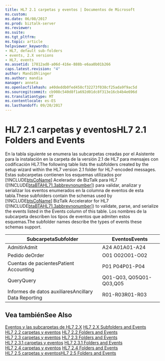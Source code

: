 ```yaml
---
title: HL7 2.1 carpetas y eventos | Documentos de Microsoft
ms.custom: 
ms.date: 06/08/2017
ms.prod: biztalk-server
ms.reviewer: 
ms.suite: 
ms.tgt_pltfrm: 
ms.topic: article
helpviewer_keywords:
- HL7, default sub-folders
- events, 2.X versions
- HL7, events
ms.assetid: 17812ad8-a06d-416e-888b-e6aa0b01b266
caps.latest.revision: "4"
author: MandiOhlinger
ms.author: mandia
manager: anneta
ms.openlocfilehash: a40deddb0fed458cf32273f038cf25ada9f9ac5d
ms.sourcegitcommit: cb908c540d8f1a692d01dc8f313e16cb4b4e696d
ms.translationtype: MT
ms.contentlocale: es-ES
ms.lasthandoff: 09/20/2017
---
```

# <a name="hl7-21-folders-and-events"></a><span data-ttu-id="4131b-102">HL7 2.1 carpetas y eventos</span><span class="sxs-lookup"><span data-stu-id="4131b-102">HL7 2.1 Folders and Events</span></span>
<span data-ttu-id="4131b-103">En la tabla siguiente se enumera las subcarpetas creadas por el Asistente para la instalación en la carpeta de la versión 2.1 de HL7 para mensajes con codificación HL7.</span><span class="sxs-lookup"><span data-stu-id="4131b-103">The following table lists the subfolders created by the setup wizard within the HL7 version 2.1 folder for HL7-encoded messages.</span></span> <span data-ttu-id="4131b-104">Estas subcarpetas contienen los esquemas utilizados por [!INCLUDE[btsCoName](../../includes/btsconame-md.md)] Acelerador de BizTalk para HL7 ([!INCLUDE[btaBTAHL71.3abbrevnonumber](../../includes/btabtahl71-3abbrevnonumber-md.md)]) para validar, analizar y serializar los eventos enumerados en la columna de eventos de esta tabla.</span><span class="sxs-lookup"><span data-stu-id="4131b-104">These subfolders contain the schemas used by [!INCLUDE[btsCoName](../../includes/btsconame-md.md)] BizTalk Accelerator for HL7 ([!INCLUDE[btaBTAHL71.3abbrevnonumber](../../includes/btabtahl71-3abbrevnonumber-md.md)]) to validate, parse, and serialize the events listed in the Events column of this table.</span></span> <span data-ttu-id="4131b-105">Los nombres de la subcarpeta describen los tipos de eventos que admiten estos esquemas.</span><span class="sxs-lookup"><span data-stu-id="4131b-105">The subfolder names describe the types of events these schemas support.</span></span>  
  
|<span data-ttu-id="4131b-106">Subcarpeta</span><span class="sxs-lookup"><span data-stu-id="4131b-106">Subfolder</span></span>|<span data-ttu-id="4131b-107">Eventos</span><span class="sxs-lookup"><span data-stu-id="4131b-107">Events</span></span>|  
|---------------|------------|  
|<span data-ttu-id="4131b-108">Admitir</span><span class="sxs-lookup"><span data-stu-id="4131b-108">Admit</span></span>|<span data-ttu-id="4131b-109">A24 A01</span><span class="sxs-lookup"><span data-stu-id="4131b-109">A01-A24</span></span>|  
|<span data-ttu-id="4131b-110">Pedido de</span><span class="sxs-lookup"><span data-stu-id="4131b-110">Order</span></span>|<span data-ttu-id="4131b-111">O01 O02</span><span class="sxs-lookup"><span data-stu-id="4131b-111">O01-O02</span></span>|  
|<span data-ttu-id="4131b-112">Cuentas de pacientes</span><span class="sxs-lookup"><span data-stu-id="4131b-112">Patient Accounting</span></span>|<span data-ttu-id="4131b-113">P01 P04</span><span class="sxs-lookup"><span data-stu-id="4131b-113">P01-P04</span></span>|  
|<span data-ttu-id="4131b-114">Query</span><span class="sxs-lookup"><span data-stu-id="4131b-114">Query</span></span>|<span data-ttu-id="4131b-115">Q01-Q03, Q05</span><span class="sxs-lookup"><span data-stu-id="4131b-115">Q01-Q03,Q05</span></span>|  
|<span data-ttu-id="4131b-116">Informes de datos auxiliares</span><span class="sxs-lookup"><span data-stu-id="4131b-116">Ancillary Data Reporting</span></span>|<span data-ttu-id="4131b-117">R01-R03</span><span class="sxs-lookup"><span data-stu-id="4131b-117">R01-R03</span></span>|  
  
## <a name="see-also"></a><span data-ttu-id="4131b-118">Vea también</span><span class="sxs-lookup"><span data-stu-id="4131b-118">See Also</span></span>  
 <span data-ttu-id="4131b-119">[Eventos y las subcarpetas de HL7 2.X](../../adapters-and-accelerators/accelerator-hl7/hl7-2-x-subfolders-and-events.md) </span><span class="sxs-lookup"><span data-stu-id="4131b-119">[HL7 2.X Subfolders and Events](../../adapters-and-accelerators/accelerator-hl7/hl7-2-x-subfolders-and-events.md) </span></span>  
 <span data-ttu-id="4131b-120">[HL7 2.2 carpetas y eventos](../../adapters-and-accelerators/accelerator-hl7/hl7-2-2-folders-and-events.md) </span><span class="sxs-lookup"><span data-stu-id="4131b-120">[HL7 2.2 Folders and Events](../../adapters-and-accelerators/accelerator-hl7/hl7-2-2-folders-and-events.md) </span></span>  
 <span data-ttu-id="4131b-121">[HL7 2.3 carpetas y eventos](../../adapters-and-accelerators/accelerator-hl7/hl7-2-3-folders-and-events.md) </span><span class="sxs-lookup"><span data-stu-id="4131b-121">[HL7 2.3 Folders and Events](../../adapters-and-accelerators/accelerator-hl7/hl7-2-3-folders-and-events.md) </span></span>  
 <span data-ttu-id="4131b-122">[HL7 2.3.1 carpetas y eventos](../../adapters-and-accelerators/accelerator-hl7/hl7-2-3-1-folders-and-events.md) </span><span class="sxs-lookup"><span data-stu-id="4131b-122">[HL7 2.3.1 Folders and Events](../../adapters-and-accelerators/accelerator-hl7/hl7-2-3-1-folders-and-events.md) </span></span>  
 <span data-ttu-id="4131b-123">[HL7 2,4 carpetas y eventos](../../adapters-and-accelerators/accelerator-hl7/hl7-2-4-folders-and-events.md) </span><span class="sxs-lookup"><span data-stu-id="4131b-123">[HL7 2.4 Folders and Events](../../adapters-and-accelerators/accelerator-hl7/hl7-2-4-folders-and-events.md) </span></span>  
 [<span data-ttu-id="4131b-124">HL7 2,5 carpetas y eventos</span><span class="sxs-lookup"><span data-stu-id="4131b-124">HL7 2.5 Folders and Events</span></span>](../../adapters-and-accelerators/accelerator-hl7/hl7-2-5-folders-and-events.md)